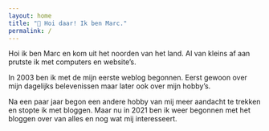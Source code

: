 ```yaml
---
layout: home
title: "👋 Hoi daar! Ik ben Marc."
permalink: /
---
```


Hoi ik ben Marc en kom uit het noorden van het land. Al van kleins af aan prutste ik met computers en website’s.

In 2003 ben ik met de mijn eerste weblog begonnen. Eerst gewoon over mijn dagelijks belevenissen maar later ook over mijn hobby’s.

Na een paar jaar begon een andere hobby van mij meer aandacht te trekken en stopte ik met bloggen. Maar nu in 2021 ben ik weer begonnen met het bloggen over van alles en nog wat mij interesseert.